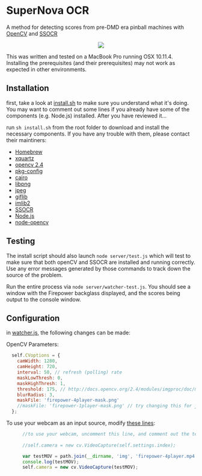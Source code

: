 # SuperNova OCR

A method for detecting scores from pre-DMD era pinball machines with [OpenCV](https://github.com/peterbraden/node-opencv) and [SSOCR](https://github.com/dt-tl/SSOCR)

<p align='center'>
<IMG SRC="https://cdn-images-1.medium.com/max/2000/0*l6bIW7vQ_DgQNV2Z.png">
</p>

This was written and tested on a MacBook Pro running OSX 10.11.4. Installing the prerequisites (and their prerequisites) may not work as expected in other environments.

## Installation

first, take a look at [install.sh](install.sh) to make sure you understand what it's doing. You may want to comment out some lines if you already have some of the components (e.g. Node.js) installed. After you have reviewed it...

run `sh install.sh` from the root folder to download and install the necessary components. If you have any trouble with them, please contact their maintiners:

* [Homebrew](http://brew.sh/)
* [xquartz](http://www.xquartz.org/)
* [opencv 2.4](https://github.com/Homebrew/homebrew-science/blob/master/opencv.rb)
* [pkg-config](https://www.freedesktop.org/wiki/Software/pkg-config/)
* [cairo](http://cairographics.org/)
* [libpng](http://www.libpng.org/pub/png/libpng.html)
* [jpeg](http://www.ijg.org/)
* [giflib](http://giflib.sourceforge.net/)
* [imlib2](https://sourceforge.net/projects/enlightenment/)
* [SSOCR](https://www.unix-ag.uni-kl.de/~auerswal/ssocr/)
* [Node.js](https://nodejs.org/en/)
* [node-opencv](https://github.com/peterbraden/node-opencv)

## Testing

The install script should also launch `node server/test.js` which will test to make sure that both openCV and SSOCR are installed and running correctly. Use any error messages generated by those commands to track down the source of the problem.

Run the entire process via `node server/watcher-test.js`. You should see a window with the Firepower backglass displayed, and the scores being output to the console window.

## Configuration

in [watcher.js](/server/watcher.js), the following changes can be made:

OpenCV Parameters:

```javascript
  self.CVoptions = {
    camWidth: 1280,
    camHeight: 720,
    interval: 50, // refresh (polling) rate
    maskLowThresh: 0,
    maskHighThresh: 1,
    threshold: 175, // http://docs.opencv.org/2.4/modules/imgproc/doc/miscellaneous_transformations.html?highlight=threshold#double threshold(InputArray src, OutputArray dst, double thresh, double maxval, int type)
    blurRadius: 3,
    maskFile: 'firepower-4player-mask.png'
    //maskFile: 'firepower-1player-mask.png' // try changing this for just 1 player score
  };
```

To use your webcam as an input source, modify [these lines](/server/watcher.js#L48):

```javascript
      //to use your webcam, uncomment this line, and comment out the test code below
      
      //self.camera = new cv.VideoCapture(self.settings.index);

      var testMOV = path.join(__dirname, 'img', 'firepower-4player.mp4');
      console.log(testMOV);
      self.camera = new cv.VideoCapture(testMOV);
```
